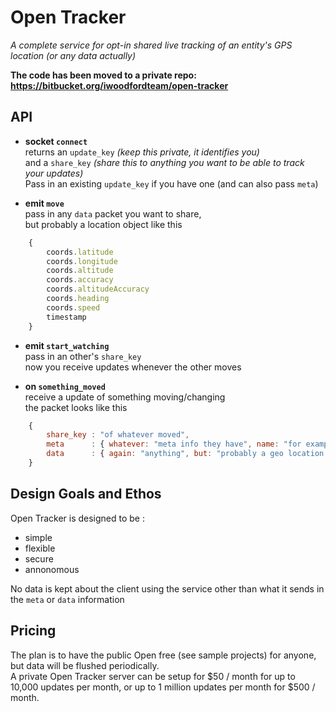 # Open Tracker

*A complete service for opt-in shared live tracking of an entity's GPS location (or any data actually)*

**The code has been moved to a private repo: https://bitbucket.org/iwoodfordteam/open-tracker**


## API

* **socket `connect`**   
  returns an `update_key` *(keep this private, it identifies you)*   
  and a `share_key` *(share this to anything you want to be able to track your updates)*    
  Pass in an existing `update_key` if you have one (and can also pass `meta`)   
  
* **emit `move`**     
  pass in any `data` packet you want to share,     
  but probably a location object like this

```javascript		
    {
		coords.latitude
		coords.longitude
		coords.altitude
		coords.accuracy
		coords.altitudeAccuracy
		coords.heading
		coords.speed
		timestamp
	}
```

* **emit `start_watching`**    
  pass in an other's `share_key`    
  now you receive updates whenever the other moves
  
  
* **on `something_moved`**    
  receive a update of something moving/changing    
  the packet looks like this    
  
```javascript
	{
		share_key : "of whatever moved",
		meta      : { whatever: "meta info they have", name: "for example" },
		data      : { again: "anything", but: "probably a geo location object" }
	}
```

## Design Goals and Ethos

Open Tracker is designed to be :

* simple
* flexible
* secure
* annonomous 

No data is kept about the client using the service other than what it sends in the `meta` or `data` information


## Pricing

The plan is to have the public Open free (see sample projects) for anyone, but data will be flushed periodically.  
A private Open Tracker server can be setup for $50 / month for up to 10,000 updates per month, or up to 1 million updates per month for $500 / month.

